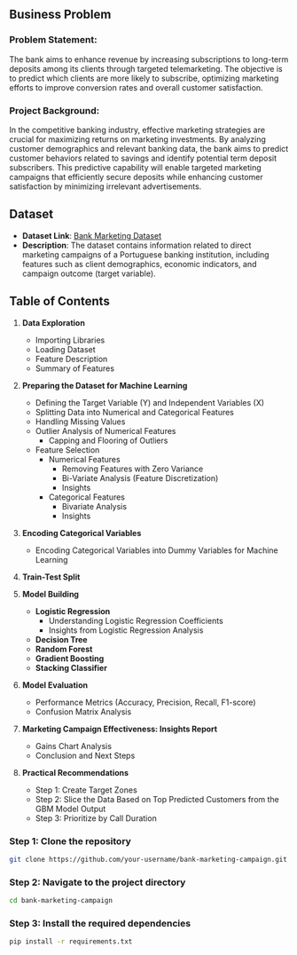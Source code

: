 ## Business Problem

### Problem Statement:
The bank aims to enhance revenue by increasing subscriptions to long-term deposits among its clients through targeted telemarketing. The objective is to predict which clients are more likely to subscribe, optimizing marketing efforts to improve conversion rates and overall customer satisfaction.

### Project Background:
In the competitive banking industry, effective marketing strategies are crucial for maximizing returns on marketing investments. By analyzing customer demographics and relevant banking data, the bank aims to predict customer behaviors related to savings and identify potential term deposit subscribers. This predictive capability will enable targeted marketing campaigns that efficiently secure deposits while enhancing customer satisfaction by minimizing irrelevant advertisements.

## Dataset

- **Dataset Link**: [Bank Marketing Dataset](https://archive.ics.uci.edu/ml/datasets/Bank+Marketing)
- **Description**: The dataset contains information related to direct marketing campaigns of a Portuguese banking institution, including features such as client demographics, economic indicators, and campaign outcome (target variable).

## Table of Contents

1. **Data Exploration**
   - Importing Libraries
   - Loading Dataset
   - Feature Description
   - Summary of Features

2. **Preparing the Dataset for Machine Learning**
   - Defining the Target Variable (Y) and Independent Variables (X)
   - Splitting Data into Numerical and Categorical Features
   - Handling Missing Values
   - Outlier Analysis of Numerical Features
     - Capping and Flooring of Outliers
   - Feature Selection
     - Numerical Features
       - Removing Features with Zero Variance
       - Bi-Variate Analysis (Feature Discretization)
       - Insights
     - Categorical Features
       - Bivariate Analysis
       - Insights

3. **Encoding Categorical Variables**
   - Encoding Categorical Variables into Dummy Variables for Machine Learning

4. **Train-Test Split**

5. **Model Building**
   - **Logistic Regression**
     - Understanding Logistic Regression Coefficients
     - Insights from Logistic Regression Analysis
   - **Decision Tree**
   - **Random Forest**
   - **Gradient Boosting**
   - **Stacking Classifier**

6. **Model Evaluation**
   - Performance Metrics (Accuracy, Precision, Recall, F1-score)
   - Confusion Matrix Analysis

7. **Marketing Campaign Effectiveness: Insights Report**
   - Gains Chart Analysis
   - Conclusion and Next Steps

8. **Practical Recommendations**
   - Step 1: Create Target Zones
   - Step 2: Slice the Data Based on Top Predicted Customers from the GBM Model Output
   - Step 3: Prioritize by Call Duration


### Step 1: Clone the repository

```sh
git clone https://github.com/your-username/bank-marketing-campaign.git
```

### Step 2:  Navigate to the project directory

```sh
cd bank-marketing-campaign
```

### Step 3: Install the required dependencies

```sh
pip install -r requirements.txt
```